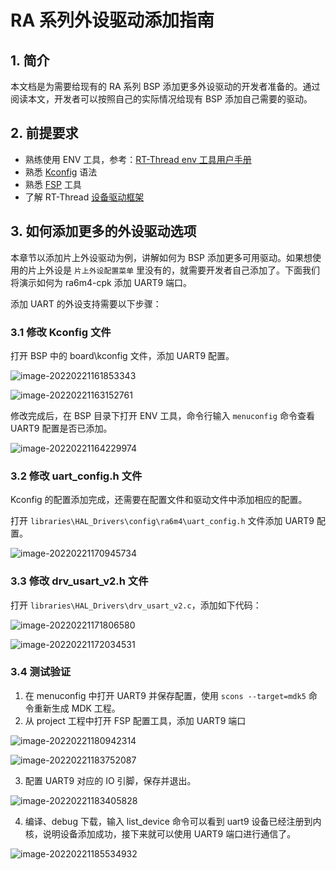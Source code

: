 # RA 系列外设驱动添加指南

## 1. 简介

本文档是为需要给现有的 RA 系列 BSP 添加更多外设驱动的开发者准备的。通过阅读本文，开发者可以按照自己的实际情况给现有 BSP 添加自己需要的驱动。

## 2. 前提要求

- 熟练使用 ENV 工具，参考：[RT-Thread env 工具用户手册](https://www.rt-thread.org/document/site/rtthread-development-guide/rtthread-tool-manual/env/env-user-manual/)
- 熟悉 [Kconfig](https://www.rt-thread.org/document/site/#/development-tools/kconfig/kconfig) 语法
- 熟悉 [FSP](https://www2.renesas.cn/jp/zh/software-tool/flexible-software-package-fsp) 工具
- 了解 RT-Thread [设备驱动框架](https://www.rt-thread.org/document/site/#/rt-thread-version/rt-thread-standard/programming-manual/device/device) 

## 3. 如何添加更多的外设驱动选项

本章节以添加片上外设驱动为例，讲解如何为 BSP 添加更多可用驱动。如果想使用的片上外设是 `片上外设配置菜单` 里没有的，就需要开发者自己添加了。下面我们将演示如何为 ra6m4-cpk 添加 UART9 端口。

添加 UART 的外设支持需要以下步骤：

### 3.1 修改 Kconfig 文件

打开 BSP 中的 board\kconfig 文件，添加 UART9 配置。

![image-20220221161853343](figures/add_uart.png) 

![image-20220221163152761](figures/add_uart1.png) 

修改完成后，在 BSP 目录下打开 ENV 工具，命令行输入 `menuconfig` 命令查看 UART9 配置是否已添加。

![image-20220221164229974](figures/add_uart2.png) 

### 3.2 修改 uart_config.h 文件

Kconfig 的配置添加完成，还需要在配置文件和驱动文件中添加相应的配置。

打开 `libraries\HAL_Drivers\config\ra6m4\uart_config.h` 文件添加 UART9 配置。

![image-20220221170945734](figures/add_uart3.png) 

### 3.3 修改 drv_usart_v2.h 文件

打开 `libraries\HAL_Drivers\drv_usart_v2.c`，添加如下代码：

![image-20220221171806580](figures/add_uart4.png) 

![image-20220221172034531](figures/add_uart5.png) 

### 3.4 测试验证

1. 在 menuconfig 中打开 UART9 并保存配置，使用 `scons --target=mdk5` 命令重新生成 MDK 工程。
2. 从 project 工程中打开 FSP 配置工具，添加 UART9 端口

![image-20220221180942314](figures/add_uart6.png) 

![image-20220221183752087](figures/add_uart8.png) 

3. 配置 UART9 对应的 IO 引脚，保存并退出。

![image-20220221183405828](figures/add_uart7.png) 

4. 编译、debug 下载，输入 list_device 命令可以看到 uart9 设备已经注册到内核，说明设备添加成功，接下来就可以使用 UART9 端口进行通信了。

![image-20220221185534932](figures/add_uart9.png) 
